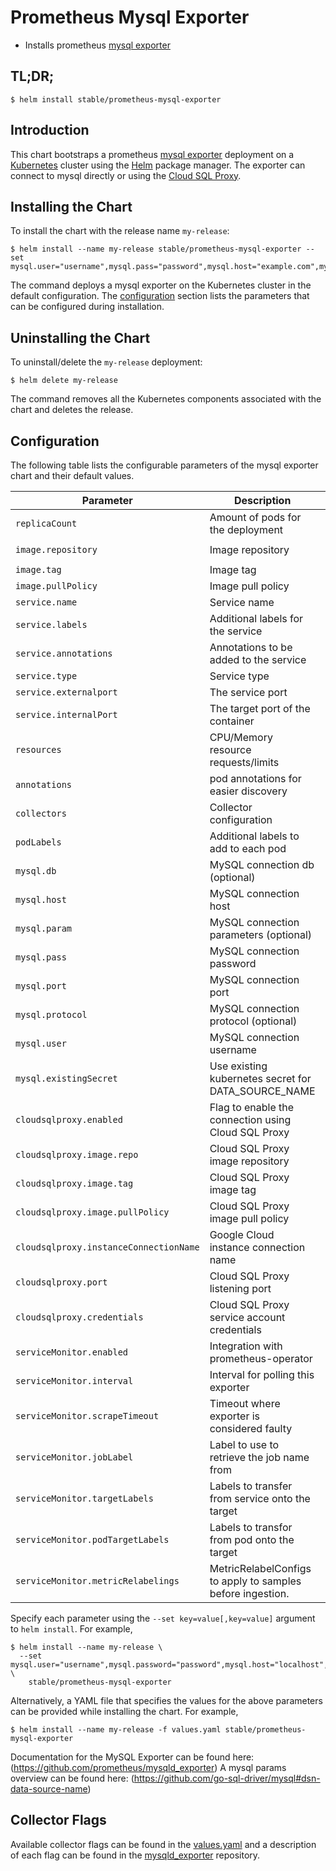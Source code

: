 # Prometheus Mysql Exporter

-   Installs prometheus [mysql exporter](https://github.com/prometheus/mysqld_exporter)

## TL;DR;

```console
$ helm install stable/prometheus-mysql-exporter
```

## Introduction

This chart bootstraps a prometheus [mysql exporter](http://github.com/prometheus/mysql_exporter) deployment on a [Kubernetes](http://kubernetes.io) cluster using the [Helm](https://helm.sh) package manager. The exporter can connect to mysql directly or using the [Cloud SQL Proxy](https://cloud.google.com/sql/docs/mysql/sql-proxy).

## Installing the Chart

To install the chart with the release name `my-release`:

```console
$ helm install --name my-release stable/prometheus-mysql-exporter --set mysql.user="username",mysql.pass="password",mysql.host="example.com",mysql.port="3306"
```

The command deploys a mysql exporter on the Kubernetes cluster in the default configuration. The [configuration](#configuration) section lists the parameters that can be configured during installation.

## Uninstalling the Chart

To uninstall/delete the `my-release` deployment:

```console
$ helm delete my-release
```

The command removes all the Kubernetes components associated with the chart and deletes the release.

## Configuration

The following table lists the configurable parameters of the mysql exporter chart and their default values.

| Parameter                              | Description                                                | Default                            |
| -------------------------------------- | -----------------------------------------------------------| ---------------------------------- |
| `replicaCount`                         | Amount of pods for the deployment                          | `1`                                |
| `image.repository`                     | Image repository                                           | `prom/mysqld-exporter`             |
| `image.tag`                            | Image tag                                                  | `v0.11.0`                          |
| `image.pullPolicy`                     | Image pull policy                                          | `IfNotPresent`                     |
| `service.name`                         | Service name                                               | `mysql-exporter`                   |
| `service.labels`                       | Additional labels for the service                          | `{}`                               |
| `service.annotations`                  | Annotations to be added to the service                     | `{}`                               |
| `service.type`                         | Service type                                               | `ClusterIP`                        |
| `service.externalport`                 | The service port                                           | `9104`                             |
| `service.internalPort`                 | The target port of the container                           | `9104`                             |
| `resources`                            | CPU/Memory resource requests/limits                        | `{}`                               |
| `annotations`                          | pod annotations for easier discovery                       | `see values.yaml`                  |
| `collectors`                           | Collector configuration                                    | `see values.yaml`                  |
| `podLabels`                            | Additional labels to add to each pod                       | `{}`                               |
| `mysql.db`                             | MySQL connection db (optional)                             | `""`                               |
| `mysql.host`                           | MySQL connection host                                      | `localhost`                        |
| `mysql.param`                          | MySQL connection parameters (optional)                     | `"tcp"`                            |
| `mysql.pass`                           | MySQL connection password                                  | `password`                         |
| `mysql.port`                           | MySQL connection port                                      | `3306`                             |
| `mysql.protocol`                       | MySQL connection protocol (optional)                       | `""`                               |
| `mysql.user`                           | MySQL connection username                                  | `exporter`                         |
| `mysql.existingSecret`                 | Use existing kubernetes secret for DATA_SOURCE_NAME        | `false`                            |
| `cloudsqlproxy.enabled`                | Flag to enable the connection using Cloud SQL Proxy        | `false`                            |
| `cloudsqlproxy.image.repo`             | Cloud SQL Proxy image repository                           | `gcr.io/cloudsql-docker/gce-proxy` |
| `cloudsqlproxy.image.tag`              | Cloud SQL Proxy image tag                                  | `1.14`                             |
| `cloudsqlproxy.image.pullPolicy`       | Cloud SQL Proxy image pull policy                          | `IfNotPresent`                     |
| `cloudsqlproxy.instanceConnectionName` | Google Cloud instance connection name                      | `project:us-central1:dbname`       |
| `cloudsqlproxy.port`                   | Cloud SQL Proxy listening port                             | `3306`                             |
| `cloudsqlproxy.credentials`            | Cloud SQL Proxy service account credentials                | `bogus credential file`            |
| `serviceMonitor.enabled`               | Integration with prometheus-operator                       | `false`                            |
| `serviceMonitor.interval`              | Interval for polling this exporter                         |                                    |
| `serviceMonitor.scrapeTimeout`         | Timeout where exporter is considered faulty                |                                    |
| `serviceMonitor.jobLabel`              | Label to use to retrieve the job name from                 | `""`                               |
| `serviceMonitor.targetLabels`          | Labels to transfer from service onto the target            | `[]`                               |
| `serviceMonitor.podTargetLabels`       | Labels to transfor from pod onto the target                | `[]`                               |
| `serviceMonitor.metricRelabelings`     | MetricRelabelConfigs to apply to samples before ingestion. | `[]`                               |

Specify each parameter using the `--set key=value[,key=value]` argument to `helm install`. For example,

```console
$ helm install --name my-release \
  --set mysql.user="username",mysql.password="password",mysql.host="localhost",mysql.port="3306"  \
    stable/prometheus-mysql-exporter
```

Alternatively, a YAML file that specifies the values for the above parameters can be provided while installing the chart. For example,

```console
$ helm install --name my-release -f values.yaml stable/prometheus-mysql-exporter
```

Documentation for the MySQL Exporter can be found here: (<https://github.com/prometheus/mysqld_exporter>)
A mysql params overview can be found here: (<https://github.com/go-sql-driver/mysql#dsn-data-source-name>)

## Collector Flags

Available collector flags can be found in the [values.yaml](https://github.com/kilhyunjun/charts/blob/master/stable/prometheus-mysql-exporter/values.yaml) and a description of each flag can be found in the [mysqld_exporter](https://github.com/prometheus/mysqld_exporter#collector-flags) repository.
